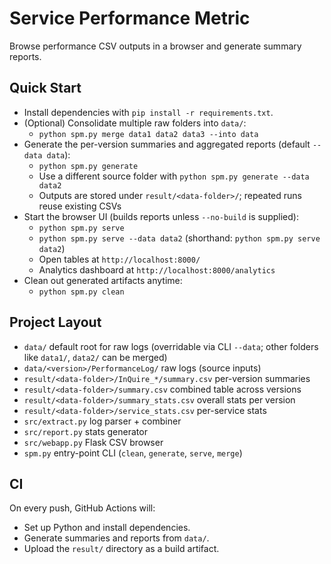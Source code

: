# Service Performance Metric

Browse performance CSV outputs in a browser and generate summary reports.

## Quick Start

- Install dependencies with `pip install -r requirements.txt`.
- (Optional) Consolidate multiple raw folders into `data/`:
  - `python spm.py merge data1 data2 data3 --into data`
- Generate the per-version summaries and aggregated reports (default `--data data`):
  - `python spm.py generate`
  - Use a different source folder with `python spm.py generate --data data2`
  - Outputs are stored under `result/<data-folder>/`; repeated runs reuse existing CSVs
- Start the browser UI (builds reports unless `--no-build` is supplied):
  - `python spm.py serve`
  - `python spm.py serve --data data2` (shorthand: `python spm.py serve data2`)
  - Open tables at `http://localhost:8000/`
  - Analytics dashboard at `http://localhost:8000/analytics`
- Clean out generated artifacts anytime:
  - `python spm.py clean`

## Project Layout

- `data/` default root for raw logs (overridable via CLI `--data`; other folders like `data1/`, `data2/` can be merged)
- `data/<version>/PerformanceLog/` raw logs (source inputs)
- `result/<data-folder>/InQuire_*/summary.csv` per-version summaries
- `result/<data-folder>/summary.csv` combined table across versions
- `result/<data-folder>/summary_stats.csv` overall stats per version
- `result/<data-folder>/service_stats.csv` per-service stats
- `src/extract.py` log parser + combiner
- `src/report.py` stats generator
- `src/webapp.py` Flask CSV browser
- `spm.py` entry-point CLI (`clean`, `generate`, `serve`, `merge`)

## CI

On every push, GitHub Actions will:
- Set up Python and install dependencies.
- Generate summaries and reports from `data/`.
- Upload the `result/` directory as a build artifact.
